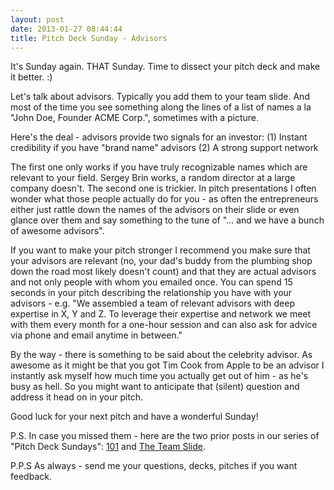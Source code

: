 ```yaml
---
layout: post
date: 2013-01-27 08:44:44
title: Pitch Deck Sunday - Advisors
---
```

It's Sunday again. THAT Sunday. Time to dissect your pitch deck and make it better. :)

Let's talk about advisors. Typically you add them to your team slide. And most of the time you see something along the lines of a list of names a la "John Doe, Founder ACME Corp.", sometimes with a picture.

Here's the deal - advisors provide two signals for an investor:
(1) Instant credibility if you have "brand name" advisors
(2) A strong support network

The first one only works if you have truly recognizable names which are relevant to your field. Sergey Brin works, a random director at a large company doesn't. The second one is trickier. In pitch presentations I often wonder what those people actually do for you - as often the entrepreneurs either just rattle down the names of the advisors on their slide or even glance over them and say something to the tune of "… and we have a bunch of awesome advisors".

If you want to make your pitch stronger I recommend you make sure that your advisors are relevant (no, your dad's buddy from the plumbing shop down the road most likely doesn't count) and that they are actual advisors and not only people with whom you emailed once. You can spend 15 seconds in your pitch describing the relationship you have with your advisors - e.g. "We assembled a team of relevant advisors with deep expertise in X, Y and Z. To leverage their expertise and network we meet with them every month for a one-hour session and can also ask for advice via phone and email anytime in between."

By the way - there is something to be said about the celebrity advisor. As awesome as it might be that you got Tim Cook from Apple to be an advisor I instantly ask myself how much time you actually get out of him - as he's busy as hell. So you might want to anticipate that (silent) question and address it head on in your pitch.

Good luck for your next pitch and have a wonderful Sunday!

P.S. In case you missed them - here are the two prior posts in our series of "Pitch Deck Sundays": [101](http://theheretic.me/2013/01/13/pitch-deck-sunday-101/) and [The Team Slide](http://theheretic.me/2013/01/20/pitch-deck-sunday-the-team-slide/).

P.P.S As always - send me your questions, decks, pitches if you want feedback.